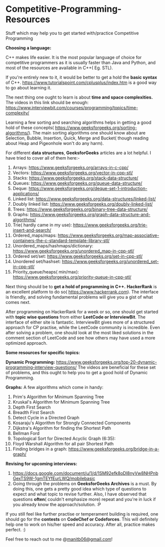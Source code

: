 # Competitive-Programming-Resources
Stuff which may help you to get started with/practice Competitive Programming


**Choosing a language:** 

C++ makes life easier. It is the most popular language of choice for competitive programmers as it is usually faster than Java and Python, and most of the resources are available in C++( Eg. STL).


If you're entirely new to it, it would be better to get a hold the **basic syntax** of C++. https://www.tutorialspoint.com/cplusplus/index.htm is a good way to go about learning it.


The next thing one ought to learn is about **time and space complexities.** The videos in this link should be enough: https://www.interviewbit.com/courses/programming/topics/time-complexity/


Learning a few sorting and searching algorithms helps in getting a good hold of these concepts( https://www.geeksforgeeks.org/sorting-algorithms/). The main sorting algorithms one should know about are Selection, Bubble, Insertion, Quick, Merge and Bucket( though reading about Heap and Pigeonhole won't do any harm).


For different **data structures**, **GeeksforGeeks** articles are a lot helpful. I have tried to cover all of them here:-
1)  Arrays: https://www.geeksforgeeks.org/arrays-in-c-cpp/
2)  Vectors: https://www.geeksforgeeks.org/vector-in-cpp-stl/
3)  Stacks: https://www.geeksforgeeks.org/stack-data-structure/
4)  Queues: https://www.geeksforgeeks.org/queue-data-structure/ 
5)  Deque: https://www.geeksforgeeks.org/deque-set-1-introduction-applications/
6)  Linked list: https://www.geeksforgeeks.org/data-structures/linked-list/
7)  Doubly linked list: https://www.geeksforgeeks.org/doubly-linked-list/
8)  Trees: https://www.geeksforgeeks.org/binary-tree-data-structure/
9)  Graphs: https://www.geeksforgeeks.org/graph-data-structure-and-algorithms/
10) Trie( hardly came in my use): https://www.geeksforgeeks.org/trie-insert-and-search/ 
11) Ordered_maps/maps: https://www.geeksforgeeks.org/map-associative-containers-the-c-standard-template-library-stl/
12) Unordered_maps/hashmaps/dictionary: https://www.geeksforgeeks.org/unordered_map-in-cpp-stl/
13) Ordered set/set: https://www.geeksforgeeks.org/set-in-cpp-stl/
14) Unordered set/hashset: https://www.geeksforgeeks.org/unordered_set-in-cpp-stl/
15) Priority_queue/heaps( min/max): https://www.geeksforgeeks.org/priority-queue-in-cpp-stl/


Next thing should be to **get a hold of programming in C++.** **HackerRank** is an excellent platform to do so( https://www.hackerrank.com). The interface is friendly, and solving fundamental problems will give you a gist of what comes next.


After programming on HackerRank for a week or so, one should get started with **topic wise questions** from either **LeetCode or InterviewBit**. The interface of either site is fantastic. InterviewBit gives more of a structured approach for CP practise, while the LeetCode community is incredible. Even after solving a problem, one should look at the most liked solutions in the comment section of LeetCode and see how others may have used a more optimized approach.


**Some resources for specific topics:**


**Dynamic Programming:** https://www.geeksforgeeks.org/top-20-dynamic-programming-interview-questions/
The videos are beneficial for these set of problems, and this ought to help you to get a good hold of Dynamic Programming.

**Graphs:**
A few algorithms which come in handy: 
1) Prim's Algorithm for Minimum Spanning Tree
2)  Kruskal's Algorithm for Minimum Spanning Tree
3)  Depth First Search
4)  Breadth First Search
5)  Detect Cycle in a Directed Graph
6)  Kosaraju's Algorithm for Strongly Connected Components
7)  Dijkstra's Algorithm for finding the Shortest Path
8)  Bellman Ford
9)  Topological Sort for Directed Acyclic Graph (6:35):
10) Floyd Warshall Algorithm for all pair Shortest Path
11) Finding bridges in a graph: https://www.geeksforgeeks.org/bridge-in-a-graph/

**Revising for upcoming interviews:**

1) https://docs.google.com/document/u/1/d/1SM92efk8oDl8nyVw8NHPnbGexTS9W-1gmTEYfEurLWQ/mobilebasic
2) Going through the problems on **GeeksforGeeks Archives** is a must. By doing this, one gets a pretty good idea which type of questions to expect and what topic to revise further. Also, I have observed that questions **often**( couldn't emphasize more) repeat and you're in luck if you already know the approach/solution. :P


If you still feel like further practise or temperament building is required, one should go for the **contests** on **CodeChef or Codeforces**. This will definitely help one to work on his/her speed and accuracy. After all, practice makes perfect. :)


Feel free to reach out to me @manitb06@gmail.com!
